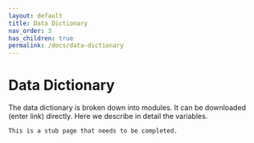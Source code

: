 ```yaml
---
layout: default
title: Data Dictionary
nav_order: 3
has_children: true
permalink: /docs/data-dictionary
---
```


# Data Dictionary

The data dictionary is broken down into modules.
It can be downloaded (enter link) directly.
Here we describe in detail the variables.

```{warning}
This is a stub page that needs to be completed.
```
